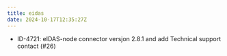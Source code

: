 ```yaml
---
title: eidas
date: 2024-10-17T12:35:27Z
---
```

- ID-4721: eIDAS-node connector versjon 2.8.1 and add Technical support contact (#26)


